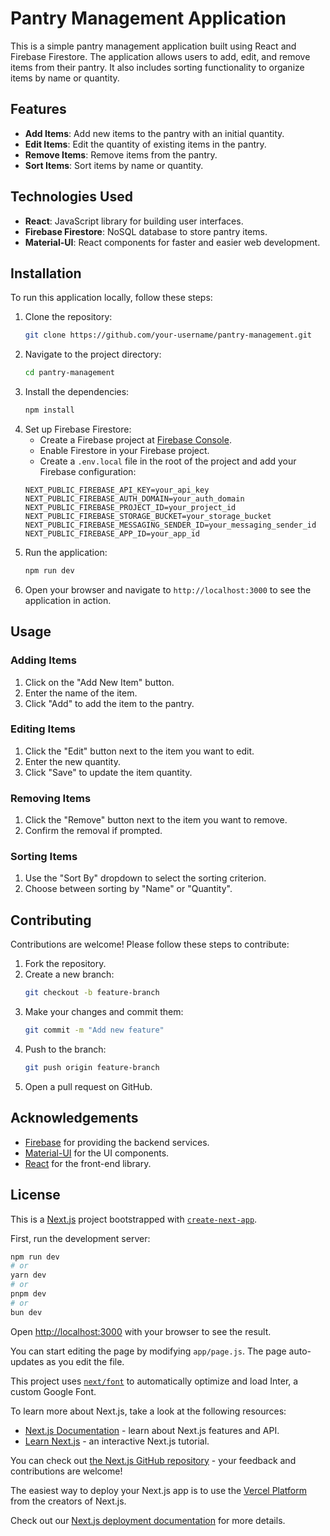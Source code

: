 # Pantry Management Application

This is a simple pantry management application built using React and Firebase Firestore. The application allows users to add, edit, and remove items from their pantry. It also includes sorting functionality to organize items by name or quantity.

## Features

- **Add Items**: Add new items to the pantry with an initial quantity.
- **Edit Items**: Edit the quantity of existing items in the pantry.
- **Remove Items**: Remove items from the pantry.
- **Sort Items**: Sort items by name or quantity.

## Technologies Used

- **React**: JavaScript library for building user interfaces.
- **Firebase Firestore**: NoSQL database to store pantry items.
- **Material-UI**: React components for faster and easier web development.

## Installation

To run this application locally, follow these steps:

1. Clone the repository:
    ```bash
    git clone https://github.com/your-username/pantry-management.git
    ```
2. Navigate to the project directory:
    ```bash
    cd pantry-management
    ```
3. Install the dependencies:
    ```bash
    npm install
    ```
4. Set up Firebase Firestore:
    - Create a Firebase project at [Firebase Console](https://console.firebase.google.com/).
    - Enable Firestore in your Firebase project.
    - Create a `.env.local` file in the root of the project and add your Firebase configuration:
    ```env
    NEXT_PUBLIC_FIREBASE_API_KEY=your_api_key
    NEXT_PUBLIC_FIREBASE_AUTH_DOMAIN=your_auth_domain
    NEXT_PUBLIC_FIREBASE_PROJECT_ID=your_project_id
    NEXT_PUBLIC_FIREBASE_STORAGE_BUCKET=your_storage_bucket
    NEXT_PUBLIC_FIREBASE_MESSAGING_SENDER_ID=your_messaging_sender_id
    NEXT_PUBLIC_FIREBASE_APP_ID=your_app_id
    ```
5. Run the application:
    ```bash
    npm run dev
    ```
6. Open your browser and navigate to `http://localhost:3000` to see the application in action.

## Usage

### Adding Items

1. Click on the "Add New Item" button.
2. Enter the name of the item.
3. Click "Add" to add the item to the pantry.

### Editing Items

1. Click the "Edit" button next to the item you want to edit.
2. Enter the new quantity.
3. Click "Save" to update the item quantity.

### Removing Items

1. Click the "Remove" button next to the item you want to remove.
2. Confirm the removal if prompted.

### Sorting Items

1. Use the "Sort By" dropdown to select the sorting criterion.
2. Choose between sorting by "Name" or "Quantity".

## Contributing

Contributions are welcome! Please follow these steps to contribute:

1. Fork the repository.
2. Create a new branch:
    ```bash
    git checkout -b feature-branch
    ```
3. Make your changes and commit them:
    ```bash
    git commit -m "Add new feature"
    ```
4. Push to the branch:
    ```bash
    git push origin feature-branch
    ```
5. Open a pull request on GitHub.

## Acknowledgements

- [Firebase](https://firebase.google.com/) for providing the backend services.
- [Material-UI](https://mui.com/) for the UI components.
- [React](https://reactjs.org/) for the front-end library.

## License

This is a [Next.js](https://nextjs.org/) project bootstrapped with [`create-next-app`](https://github.com/vercel/next.js/tree/canary/packages/create-next-app).

First, run the development server:

```bash
npm run dev
# or
yarn dev
# or
pnpm dev
# or
bun dev
```

Open [http://localhost:3000](http://localhost:3000) with your browser to see the result.

You can start editing the page by modifying `app/page.js`. The page auto-updates as you edit the file.

This project uses [`next/font`](https://nextjs.org/docs/basic-features/font-optimization) to automatically optimize and load Inter, a custom Google Font.

To learn more about Next.js, take a look at the following resources:

- [Next.js Documentation](https://nextjs.org/docs) - learn about Next.js features and API.
- [Learn Next.js](https://nextjs.org/learn) - an interactive Next.js tutorial.

You can check out [the Next.js GitHub repository](https://github.com/vercel/next.js/) - your feedback and contributions are welcome!

The easiest way to deploy your Next.js app is to use the [Vercel Platform](https://vercel.com/new?utm_medium=default-template&filter=next.js&utm_source=create-next-app&utm_campaign=create-next-app-readme) from the creators of Next.js.

Check out our [Next.js deployment documentation](https://nextjs.org/docs/deployment) for more details.
